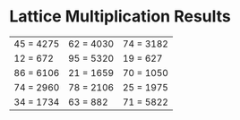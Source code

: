 # Lattice Multiplication Results

|   |   |   |
|---|---|---|
| 45 = 4275 | 62 = 4030 | 74 = 3182 |
| 12 = 672 | 95 = 5320 | 19 = 627 |
| 86 = 6106 | 21 = 1659 | 70 = 1050 |
| 74 = 2960 | 78 = 2106 | 25 = 1975 |
| 34 = 1734 | 63 = 882 | 71 = 5822 |
